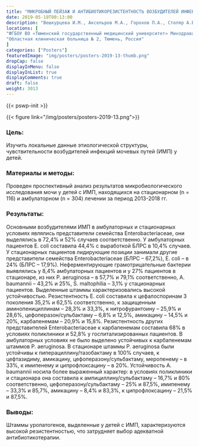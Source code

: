 ```yaml
---
title: "МИКРОБНЫЙ ПЕЙЗАЖ И АНТИБИОТИКОРЕЗИСТЕНТНОСТЬ ВОЗБУДИТЕЛЕЙ ИНФЕКЦИЙ МОЧЕВЫХ ПУТЕЙ У ДЕТЕЙ"
date: 2019-05-19T00:13:00
description: "Вешкурцева И.М., Аксельров М.А., Горохов П.А., Столяр А.В., Григорук Э.Х., Ребятникова М.А., Баринов А.Л."
locations: [
"ФГБОУ ВО «Тюменский государственный медицинский университет» Минздрава России, Тюмень, Россия",
"Областная клиническая больница № 2, Тюмень, Россия"
]
categories: ["Posters"]
featuredImage: "img/posters/posters-2019-13-thumb.png"
dropCap: false
displayInMenu: false
displayInList: true
displayComments: true
draft: false
weight: 3013
---
```



{{< pswp-init >}}

{{< figure link="/img/posters/posters-2019-13.png">}}


### Цель:

Изучить локальные данные этиологической структуры, чувствительности возбудителей инфекций мочевых путей (ИМП) у детей. 

### Материалы и методы: 

Проведен проспективный анализ результатов микробиологического исследования мочи у детей с ИМП, находящихся на стационарном (n = 116) и амбулаторном (n = 304) лечении за период 2013­-2018 гг. 

### Результаты: 

 Основными возбудителями ИМП в амбулаторных и стационарных условиях являлись представители семейства Enterobacteriaceae, они выделялись в 72,4% и 52% случаев соответственно. У амбулаторных пациентов E. coli составила 44,4% с выработкой БЛРС в 10,4% случаев. У стационарных пациентов лидирующие позиции занимали другие представители семейства Enterobacteriaceae (БЛРС – 67,2%), E. coli – в 24% (БЛРС – 17,9%). Неферментирующие грамотрицательные бактерии выявлялись у 8,4% амбулаторных пациентов и у 27% пациентов в стационаре, из них P. aeruginosa – в 57,7% и 79,1% соответственно, A. baumannii – 43,2% и 25%, S. maltophilia – 3,1% у стационарных пациентов. Выделенные штаммы характеризовались высокой устойчивостью. Резистентность E. coli составила к цефалоспоринам 3 поколения 35,2% и 62,5% соответственно, к защищенным аминопенициллинам – 28,3% и 33,3%, к нитрофурантоину – 25,9% и 28,6%, цефоперазон/сульбактаму – 6,8% и 12,5%, амикацину – 14,5% и 20%, карбапенемам – 20,9% и 15,8%. Резистентность других представителей Enterobacteriaceae к карбапенемам составила 68% в условиях поликлиники и 52,8% у госпитализированных пациентов. В амбулаторных условиях не было выделено устойчивых к карбапенемам штаммов P. aeruginosa. В стационаре штаммы P. aeruginosa были устойчивы к пиперациллину/тазобактаму в 100% случаев, к цефтазидиму, амикацину, цефоперазону/сульбактаму, меропенему – в 33%, к имипенему и ципрофлоксацину – в 20%. Устойчивость A. baumannii носила более выраженный характер: в условиях поликлиники и стационара она составила к ампициллину/сульбактаму – 16,7% и 80% соответственно, цефоперазону/сульбактаму – 25% и 87,5%, имипенему – 33,3% и 85,7%, амикацину – 8,4% и 83,3%, к ципрофлоксацину – 21,5% и 87,5%. 

### Выводы: 

Штаммы уропатогенов, выделенные у детей с ИМП, характеризуются высокой резистентностью, что затрудняет выбор адекватной антибиотикотерапии.


